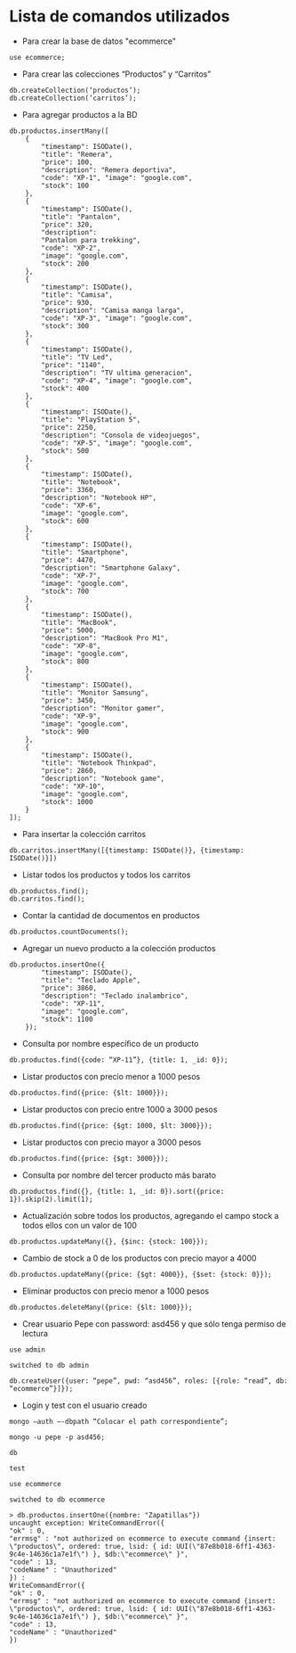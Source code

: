 # Lista de comandos utilizados

- Para crear la base de datos "ecommerce"

```console
use ecommerce;
```

- Para crear las colecciones “Productos” y “Carritos”

```console
db.createCollection(‘productos’);
db.createCollection(‘carritos’);
```

- Para agregar productos a la BD

```console
db.productos.insertMany([
	{
		"timestamp": ISODate(), 
		"title": "Remera", 
		"price": 100, 
		"description": "Remera deportiva", 
		"code": "XP-1", "image": "google.com", 
		"stock": 100
	}, 
	{
		"timestamp": ISODate(), 
		"title": "Pantalon", 
		"price": 320, 
		"description": 
		"Pantalon para trekking", 
		"code": "XP-2", 
		"image": "google.com", 
		"stock": 200
	}, 
	{
		"timestamp": ISODate(), 
		"title": "Camisa", 
		"price": 930, 
		"description": "Camisa manga larga", 
		"code": "XP-3", "image": "google.com", 
		"stock": 300
	}, 
	{
		"timestamp": ISODate(), 
		"title": "TV Led", 
		"price": "1140", 
		"description": "TV ultima generacion", 
		"code": "XP-4", "image": "google.com", 
		"stock": 400
	}, 
	{
		"timestamp": ISODate(), 
		"title": "PlayStation 5", 
		"price": 2250, 
		"description": "Consola de videojuegos", 
		"code": "XP-5", "image": "google.com", 
		"stock": 500
	}, 
	{
		"timestamp": ISODate(), 
		"title": "Notebook", 
		"price": 3360, 
		"description": "Notebook HP", 
		"code": "XP-6", 
		"image": "google.com", 
		"stock": 600
	}, 
	{
		"timestamp": ISODate(), 
		"title": "Smartphone", 
		"price": 4470, 
		"description": "Smartphone Galaxy", 
		"code": "XP-7", 
		"image": "google.com", 
		"stock": 700
	}, 
	{
		"timestamp": ISODate(), 
		"title": "MacBook", 
		"price": 5000, 
		"description": "MacBook Pro M1", 
		"code": "XP-8", 
		"image": "google.com", 
		"stock": 800
	}, 
	{
		"timestamp": ISODate(), 
		"title": "Monitor Samsung", 
		"price": 3450, 
		"description": "Monitor gamer", 
		"code": "XP-9", 
		"image": "google.com", 
		"stock": 900
	}, 
	{
		"timestamp": ISODate(), 
		"title": "Notebook Thinkpad", 
		"price": 2860, 
		"description": "Notebook game", 
		"code": "XP-10", 
		"image": "google.com", 
		"stock": 1000
	}
]);
```

- Para insertar la colección carritos

```console
db.carritos.insertMany([{timestamp: ISODate()}, {timestamp: ISODate()}])
```

- Listar todos los productos y todos los carritos

```console
db.productos.find();
db.carritos.find();
```

- Contar la cantidad de documentos en productos

```console
db.productos.countDocuments();
```

- Agregar un nuevo producto a la colección productos

```console
db.productos.insertOne({
		"timestamp": ISODate(), 
		"title": "Teclado Apple", 
		"price": 3860, 
		"description": "Teclado inalambrico", 
		"code": "XP-11", 
		"image": "google.com", 
		"stock": 1100
	});
```

- Consulta por nombre específico de un producto

```console
db.productos.find({code: “XP-11”}, {title: 1, _id: 0});
```

- Listar productos con precio menor a 1000 pesos

```console
db.productos.find({price: {$lt: 1000}});
```

- Listar productos con precio entre 1000 a 3000 pesos

```console
db.productos.find({price: {$gt: 1000, $lt: 3000}});
```

- Listar productos con precio mayor a 3000 pesos

```console
db.productos.find({price: {$gt: 3000}});
```

- Consulta por nombre del tercer producto más barato

```console
db.productos.find({}, {title: 1, _id: 0}).sort({price: 1}).skip(2).limit(1);
```

- Actualización sobre todos los productos, agregando el campo stock a todos ellos con un valor de 100

```console
db.productos.updateMany({}, {$inc: {stock: 100}}); 
```

- Cambio de stock a 0 de los productos con precio mayor a 4000

```console
db.productos.updateMany({price: {$gt: 4000}}, {$set: {stock: 0}});
```

- Eliminar productos con precio menor a 1000 pesos

```console
db.productos.deleteMany({price: {$lt: 1000}});
```

- Crear usuario Pepe con password: asd456 y que sólo tenga permiso de lectura

```console
use admin

switched to db admin

db.createUser({user: “pepe”, pwd: “asd456”, roles: [{role: “read”, db: “ecommerce”}]});
```

- Login y test con el usuario creado

```console
mongo —auth —-dbpath “Colocar el path correspondiente”;

mongo -u pepe -p asd456;

db 
	
test
	
use ecommerce

switched to db ecommerce

> db.productos.insertOne({nombre: "Zapatillas"})
uncaught exception: WriteCommandError({
"ok" : 0,
"errmsg" : "not authorized on ecommerce to execute command {insert: \"productos\", ordered: true, lsid: { id: UUI(\"87e8b018-6ff1-4363-9c4e-14636c1a7e1f\") }, $db:\"ecommerce\" }",
"code" : 13,
"codeName" : "Unauthorized"
}) :
WriteCommandError({
"ok" : 0,
"errmsg" : "not authorized on ecommerce to execute command {insert: \"productos\", ordered: true, lsid: { id: UUI(\"87e8b018-6ff1-4363-9c4e-14636c1a7e1f\") }, $db:\"ecommerce\" }",
"code" : 13,
"codeName" : "Unauthorized"
})
```